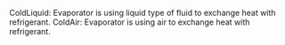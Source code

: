 ColdLiquid: Evaporator is using liquid type of fluid to exchange heat with refrigerant.
ColdAir: Evaporator is using air to exchange heat with refrigerant.